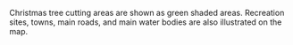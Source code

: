 Christmas tree cutting areas are shown as green shaded areas. Recreation sites, towns, main roads, and main water bodies are also illustrated on the map.